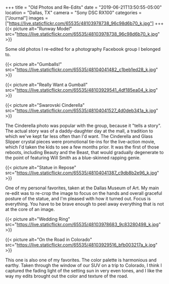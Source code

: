 +++
title = "Old Photos and Re-Edits"
date = "2019-06-21T13:50:55-05:00"
location = "Dallas, TX"
camera = "Sony DSC RX100"
categories = ["Journal"]
images = ["https://live.staticflickr.com/65535/48103978738_96c98d6b70_k.jpg"]
+++
{{< picture alt="Runway Model" src="https://live.staticflickr.com/65535/48103978738_96c98d6b70_k.jpg" >}}
<!--more-->

Some old photos I re-edited for a photography Facebook group I belonged to.

{{< picture alt="Gumballs!" src="https://live.staticflickr.com/65535/48104041482_c1beb1ed28_k.jpg" >}}

{{< picture alt="Really Want a Gumball" src="https://live.staticflickr.com/65535/48103929541_4df185ea04_k.jpg" >}}

{{< picture alt="Swarovski Cinderella" src="https://live.staticflickr.com/65535/48104041527_4d0deb341a_k.jpg" >}}
           
The Cinderella photo was popular with the group, because it "tells a story". The actual story was of a daddy-daughter day at the mall, a tradition to which we've kept far less often than I'd want. The Cinderella and Glass Slipper crystal pieces were promotional tie-ins for the live-action movie, which I'd taken the kids to see a few months prior. It was the first of those reboots, including Beauty and the Beast, that would gradually degenerate to the point of featuring Will Smith as a blue-skinned rapping genie. 

{{< picture alt="Statue in Repose" src="https://live.staticflickr.com/65535/48104041387_c9db8b2e96_k.jpg" >}}
           
One of my personal favorites, taken at the Dallas Museum of Art. My main re-edit was to re-crop the image to focus on the hands and overall graceful posture of the statue, and I'm pleased with how it turned out. Focus is everything. You have to be brave enough to peel away everything that is not at the core of an image.

{{< picture alt="Wedding Ring" src="https://live.staticflickr.com/65535/48103978683_9c83280498_k.jpg" >}}

{{< picture alt="On the Road in Colorado" src="https://live.staticflickr.com/65535/48103929516_bfb003217a_k.jpg" >}}
           
This one is also one of my favorites. The color palette is harmonious and earthy. Taken through the window of our SUV on a trip to Colorado, I think I captured the fading light of the setting sun in very even tones, and I like the way my edits brought out the color and texture of the road. 
